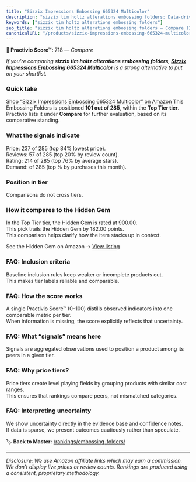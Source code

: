```yaml
---
title: "Sizzix Impressions Embossing 665324 Multicolor"
description: "sizzix tim holtz alterations embossing folders: Data-driven ranking using the Practivio Score™. Positioned by quality, value, demand, findability, momentum."
keywords: ["sizzix tim holtz alterations embossing folders"]
seo_title: "sizzix tim holtz alterations embossing folders — Compare (2025)"
canonicalURL: "/products/sizzix-impressions-embossing-665324-multicolor-B09PZ7NT6G/"
---
```


**🛒 Practivio Score™:** 718 — _Compare_


*If you're comparing **sizzix tim holtz alterations embossing folders**, **[Sizzix Impressions Embossing 665324 Multicolor](https://www.amazon.com/dp/B09PZ7NT6G?tag=practivio-20)** is a strong alternative to put on your shortlist.*
### Quick take
[Shop “Sizzix Impressions Embossing 665324 Multicolor” on Amazon](https://www.amazon.com/dp/B09PZ7NT6G?tag=practivio-20)
This Embossing Folders is positioned **101 out of 285**, within the **Top Tier tier**.  
Practivio lists it under **Compare** for further evaluation, based on its comparative standing.

### What the signals indicate
Price: 237 of 285 (top 84% lowest price).  
Reviews: 57 of 285 (top 20% by review count).  
Rating: 214 of 285 (top 76% by average stars).  
Demand:  of 285 (top % by purchases this month).

### Position in tier
Comparisons do not cross tiers.

### How it compares to the Hidden Gem
In the Top Tier tier, the Hidden Gem is rated at 900.00.  
This pick trails the Hidden Gem by 182.00 points.  
This comparison helps clarify how the item stacks up in context.  

See the Hidden Gem on Amazon → [View listing](https://www.amazon.com/dp/B001BDI70A?tag=practivio-20)

### FAQ: Inclusion criteria
Baseline inclusion rules keep weaker or incomplete products out.  
This makes tier labels reliable and comparable.

### FAQ: How the score works
A single Practivio Score™ (0–100) distills observed indicators into one comparable metric per tier.  
When information is missing, the score explicitly reflects that uncertainty.

### FAQ: What “signals” means here
Signals are aggregated observations used to position a product among its peers in a given tier.

### FAQ: Why price tiers?
Price tiers create level playing fields by grouping products with similar cost ranges.  
This ensures that rankings compare peers, not mismatched categories.

### FAQ: Interpreting uncertainty
We show uncertainty directly in the evidence base and confidence notes.  
If data is sparse, we present outcomes cautiously rather than speculate.

<!-- Missing template for Compare/CompareWithinPriceClass -->


🏷️ **Back to Master:** [/rankings/embossing-folders/](/rankings/embossing-folders/)

---
_Disclosure: We use Amazon affiliate links which may earn a commission. We don’t display live prices or review counts. Rankings are produced using a consistent, proprietary methodology._

